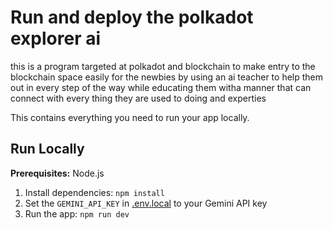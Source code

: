 # Run and deploy the polkadot explorer ai

this is a program targeted at polkadot and blockchain to make entry to the blockchain space easily for the newbies by using an ai teacher to help them out in every step of the way while educating them witha manner that can connect with every thing they are used to doing and experties 

This contains everything you need to run your app locally.

## Run Locally

**Prerequisites:**  Node.js


1. Install dependencies:
   `npm install`
2. Set the `GEMINI_API_KEY` in [.env.local](.env.local) to your Gemini API key
3. Run the app:
   `npm run dev`
